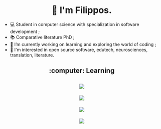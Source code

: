 <h1 align="center">👋 I'm Filippos.</h1>

* 💻 Student in computer science with specialization in software development ;
* 📚 Comparative literature PhD ;
* 🔭 I’m currently working on learning and exploring the world of coding ;
* 🧐 I'm interested in open source software, edutech, neurosciences, translation, literature.

<h2 align="center"> :computer: Learning<h2>
<p align="center">
  <a href="https://skillicons.dev">
    <img src="https://skillicons.dev/icons?i=py,java,cs,js,php,html,css" />
  </a>
</p>
<p align="center">
  <a href="https://skillicons.dev">
    <img src="https://skillicons.dev/icons?i=mysql,postgres,mongodb" />
  </a>
</p>
<p align="center">
 <a href="https://skillicons.dev">
    <img src="https://skillicons.dev/icons?i=git" />
  </a>
</p>
<p align="center">
 <a href="https://skillicons.dev">
    <img src="https://skillicons.dev/icons?i=wordpress,grav" />
  </a>
</p>
